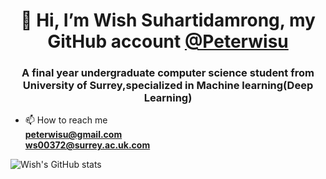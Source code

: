 
<!---
Peterwisu/Peterwisu is a ✨ special ✨ repository because its `README.md` (this file) appears on your GitHub profile.
You can click the Preview link to take a look at your changes.
--->
<h1 align="center">👋 Hi, I’m Wish Suhartidamrong, my GitHub account <a href='https://github.com/Peterwisu'> @Peterwisu<a></h1>
<h3 align="center">A final year undergraduate computer science student from University of Surrey,specialized in Machine learning(Deep Learning) </h3>

- 📫 How to reach me <div>**peterwisu@gmail.com**</div> <div>**ws00372@surrey.ac.uk.com**</div>
                     
![Wish's GitHub stats](https://github-readme-stats.vercel.app/api?username=Peterwisu&show_icons=true&theme=radical)
